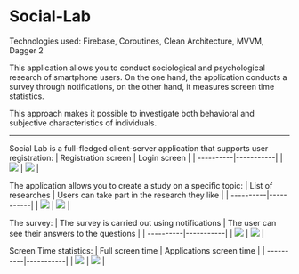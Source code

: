 # Social-Lab
Technologies used: Firebase, Coroutines, Clean Architecture, MVVM, Dagger 2

This application allows you to conduct sociological and psychological research of smartphone users. On the one hand, the application conducts a survey through notifications, on the other hand, it measures screen time statistics.

This approach makes it possible to investigate both behavioral and subjective characteristics of individuals.


-------------

Social Lab is a full-fledged client-server application that supports user registration:
| Registration screen | Login screen |
| ----------|-----------|
| <img src="https://github.com/Glebasta33/Social-Lab/blob/master/app/src/main/res/drawable-v24/screen_registration.jpg"/> | <img src="https://github.com/Glebasta33/Social-Lab/blob/master/app/src/main/res/drawable-v24/screen_login.jpg"/> |

The application allows you to create a study on a specific topic:
| List of researches | Users can take part in the research they like |
| ----------|-----------|
| <img src="https://github.com/Glebasta33/Social-Lab/blob/master/app/src/main/res/drawable-v24/screen_researches.jpg"/> | <img src="https://github.com/Glebasta33/Social-Lab/blob/master/app/src/main/res/drawable-v24/screen_research_info.jpg"/> |

The survey:
| The survey is carried out using notifications | The user can see their answers to the questions |
| ----------|-----------|
| <img src="https://github.com/Glebasta33/Social-Lab/blob/master/app/src/main/res/drawable-v24/screen_notification.jpg"/> | <img src="https://github.com/Glebasta33/Social-Lab/blob/master/app/src/main/res/drawable-v24/screen_answers.jpg"/> |

Screen Time statistics:
| Full screen time | Applications screen time |
| ----------|-----------|
| <img src="https://github.com/Glebasta33/Social-Lab/blob/master/app/src/main/res/drawable-v24/screen_stats_1.jpg"/> | <img src="https://github.com/Glebasta33/Social-Lab/blob/master/app/src/main/res/drawable-v24/screen_stats_2.jpg"/> |
